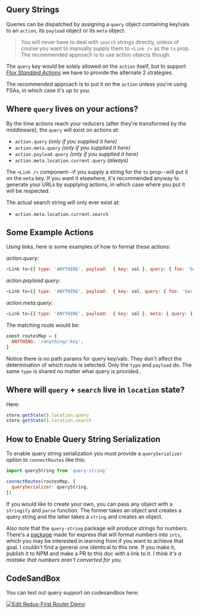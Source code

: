 ## Query Strings

Queries can be dispatched by assigning a `query` object containing key/vals to
an `action`, its `payload` object or its `meta` object.

> You will never have to deal with `search` strings directly, unless of course
> you want to manually supply them to `<Link />` as the `to` prop. The
> recommended approach is to use action objects though.

The `query` key would be solely allowed on the `action` itself, but to support
_[Flux Standard Actions](https://github.com/acdlite/flux-standard-action)_ we
have to provide the alternate 2 strategies.

The recommended approach is to put it on the `action` unless you're using FSAs,
in which case it's up to you.

## Where `query` lives on your actions?

By the time actions reach your reducers (after they're transformed by the
middleware), the `query` will exist on actions at:

- `action.query` _(only if you supplied it here)_
- `action.meta.query` _(only if you supplied it here)_
- `action.payload.query` _(only if you supplied it here)_
- `action.meta.location.current.query` _(always)_

The `<Link />` component--if you supply a string for the `to` prop--will put it
on the `meta` key. If you want it elsewhere, it's recommended anyway to generate
your URLs by supplying actions, in which case where you put it will be
respected.

The actual search string will only ever exist at:

- `action.meta.location.current.search`

## Some Example Actions

Using links, here is some examples of how to format these actions:

_action.query:_

```js
<Link to={{ type: 'ANYTHING', payload:  { key: val }, query: { foo: 'bar' } }}>
```

_action.payload.query:_

```js
<Link to={{ type: 'ANYTHING', payload:  { key: val, query: { foo: 'bar' } } }}>
```

_action.meta.query:_

```js
<Link to={{ type: 'ANYTHING', payload:  { key: val }, meta: { query: { foo: 'bar' } } }}>
```

The matching route would be:

```js
const routesMap = {
  ANYTHING: '/anything/:key',
}
```

Notice there is no path params for query key/vals. They don't affect the
determination of which route is selected. Only the `type` and `payload` do. The
same `type` is shared no matter what query is provided..

## Where will `query` + `search` live in `location` state?

Here:

```js
store.getState().location.query
store.getState().location.search
```

## How to Enable Query String Serialization

To enable query string serialization you must provide a `querySerializer` option
to `connectRoutes` like this:

```js
import queryString from 'query-string'

connectRoutes(routesMap, {
  querySerializer: queryString,
})
```

If you would like to create your own, you can pass any object with a `stringify`
and `parse` function. The former takes an object and creates a query string and
the latter takes a `string` and creates an object.

Also note that the `query-string` package will produce strings for numbers.
There's a [package](https://github.com/mariusc23/express-query-int) made for
express that will format numbers into `ints`, which you may be interested in
learning from if you want to achieve that goal. I couldn't find a general one
identical to this one. If you make it, publish it to NPM and make a PR to this
doc with a link to it. _I think it's a mistake that numbers aren't converted for
you._

## CodeSandBox

You can test out query support on codesandbox here:

<a href="https://codesandbox.io/s/pgp5mEkzm?module=H1Ebz7rL7rZ" target="_blank">
  <img alt="Edit Redux-First Router Demo" src="https://codesandbox.io/static/img/play-codesandbox.svg">
</a>
